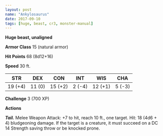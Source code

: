 ```yaml
---
layout: post
name: "Ankylosaurus"
date: 2017-09-10
tags: [huge, beast, cr3, monster-manual]
---
```


**Huge beast, unaligned**

**Armor Class** 15 (natural armor)

**Hit Points** 68 (8d12+16)

**Speed** 30 ft.

|   STR   |   DEX   |   CON   |   INT   |   WIS   |   CHA   |
|:-----:|:-----:|:-----:|:-----:|:-----:|:-----:|
| 19 (+4) | 11 (0) | 15 (+2) | 2 (-4) | 12 (+1) | 5 (-3) |

**Challenge** 3 (700 XP)

**Actions**

***Tail.*** Melee Weapon Attack: +7 to hit, reach 10 ft., one target. Hit: 18 (4d6 + 4) bludgeoning damage. If the target is a creature, it must succeed on a DC 14 Strength saving throw or be knocked prone.

